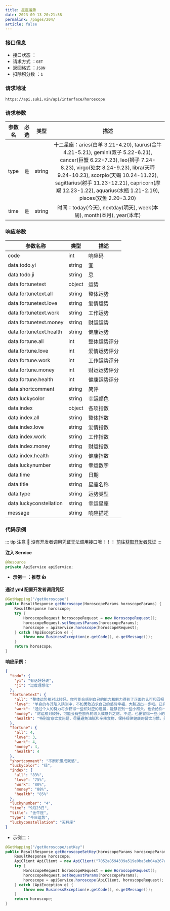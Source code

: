 ```yaml
---
title: 星座运势
date: 2023-09-13 20:21:58
permalink: /pages/204/
article: false
---
```


### 接口信息

- 接口状态 ： <Badge text="正常"/>
- 请求方式 ：`GET`
- 返回格式 ：`JSON`
- 扣除积分数 ：`1`

### 请求地址

```shell
https://api.suki.vin/api/interface/horoscope
```

### 请求参数

| 参数名 | 必选 |  类型  |                                                                                                                                                        描述                                                                                                                                                         |
| :----: | :--: | :----: | :-----------------------------------------------------------------------------------------------------------------------------------------------------------------------------------------------------------------------------------------------------------------------------------------------------------------: |
|  type  | `是` | string | 十二星座：aries(白羊 3.21-4.20), taurus(金牛 4.21-5.21), gemini(双子 5.22-6.21), cancer(巨蟹 6.22-7.23), leo(狮子 7.24-8.23), virgo(处女 8.24-9.23), libra(天秤 9.24-10.23), scorpio(天蝎 10.24-11.22), sagittarius(射手 11.23-12.21), capricorn(摩羯 12.23-1.22), aquarius(水瓶 1.21-2.19), pisces(双鱼 2.20-3.20) |
|  time  | `是` | string |                                                                                                                        时间：today(今天), nextday(明天), week(本周), month(本月), year(本年)                                                                                                                        |

### 响应参数

| 参数名称                | 类型   | 描述         |
| ----------------------- | ------ | ------------ |
| code                    | int    | 响应码       |
| data.todo.yi            | string | 宜           |
| data.todo.ji            | string | 忌           |
| data.fortunetext        | object | 运势         |
| data.fortunetext.all    | string | 整体运势     |
| data.fortunetext.love   | string | 爱情运势     |
| data.fortunetext.work   | string | 工作运势     |
| data.fortunetext.money  | string | 财运运势     |
| data.fortunetext.health | string | 健康运势     |
| data.fortune.all        | int    | 整体运势评分 |
| data.fortune.love       | int    | 爱情运势评分 |
| data.fortune.work       | int    | 工作运势评分 |
| data.fortune.money      | int    | 财运运势评分 |
| data.fortune.health     | int    | 健康运势评分 |
| data.shortcomment       | string | 简评         |
| data.luckycolor         | string | 幸运颜色     |
| data.index              | object | 各项指数     |
| data.index.all          | string | 整体指数     |
| data.index.love         | string | 爱情指数     |
| data.index.work         | string | 工作指数     |
| data.index.money        | string | 财运指数     |
| data.index.health       | string | 健康指数     |
| data.luckynumber        | string | 幸运数字     |
| data.time               | string | 日期         |
| data.title              | string | 星座名称     |
| data.type               | string | 运势类型     |
| data.luckyconstellation | string | 幸运星座     |
| message                 | string | 响应描述     |

### 代码示例

::: tip 注意 🔔️
没有开发者调用凭证无法调用接口哦！！！ [前往获取开发者凭证](https://doc.suki.vin/account/center)
:::

**注入 Service**

```java
@Resource
private ApiService apiService;
```

- **示例一 ：推荐 👍**

**通过 yml 配置开发者调用凭证**

```java
@GetMapping("/getHoroscope")
public ResultResponse getHoroscope(HoroscopeParams horoscopeParams) {
    ResultResponse horoscope;
    try {
        HoroscopeRequest horoscopeRequest = new HoroscopeRequest();
        horoscopeRequest.setRequestParams(horoscopeParams);
        horoscope = apiService.horoscope(horoscopeRequest);
    } catch (ApiException e) {
        throw new BusinessException(e.getCode(), e.getMessage());
    }
    return horoscope;
}
```

**响应示例：**

```json
{
  "todo": {
    "yi": "有话好好说",
    "ji": "过度理想化"
  },
  "fortunetext": {
    "all": "整体运势相对比较好。你可能会感到自己的能力和魅力得到了正面的认可和回报，这会给你带来一些积极的动力和信心。在工作和学习上，你的努力和耐心会得到明显的成果，可能会有一些好的机会和合作伙伴出现。在人际关系方面，你的魅力和亲和力会吸引到更多的人，有助于扩展社交圈子。",
    "love": "单身的与其陷入猜测中，不如勇敢追求自己的感情幸福，大胆迈出一步吧。已有伴者，感情运势较为稳定，与伴侣之间的默契和理解力让你们的关系更加牢固。",
    "work": "通过个人的努力将会获得一些相对应的进展，能够尝到一些小甜头，也会给你一定的鼓舞力量，建议多进行一些新的突破，或能够给你带来意想不到的收获。",
    "money": "财运相对较好，可能会有些额外的收入或意外之财。不过，也要警惕一些小的损耗，比如零散的花费可能会让你不经意间破费。建议你要理性消费，不要过分追求物质享受。",
    "health": "特别留意饮食问题，尽量避免油腻和辛辣食物，保持规律健康的餐饮习惯。另外，定期进行有氧运动和适度的体能锻炼有助于提升体力和循环系统的健康。"
  },
  "fortune": {
    "all": 4,
    "love": 3,
    "work": 4,
    "money": 4,
    "health": 4
  },
  "shortcomment": "不断积累成就感",
  "luckycolor": "绿",
  "index": {
    "all": "83%",
    "love": "75%",
    "work": "80%",
    "money": "88%",
    "health": "85%"
  },
  "luckynumber": "4",
  "time": "9月23日",
  "title": "金牛座",
  "type": "今日运势",
  "luckyconstellation": "天秤座"
}
```

- 示例二：

```Java
@GetMapping("/getHoroscope/setKey")
public ResultResponse getHoroscopeSetKey(HoroscopeParams horoscopeParams) {
    ResultResponse horoscope;
    ApiClient ApiClient = new ApiClient("7052a8594339a519e0ba5eb04a267a60", "d8d6df60ab209385a09ac796f1dfe3e1");
    try {
        HoroscopeRequest horoscopeRequest = new HoroscopeRequest();
        horoscopeRequest.setRequestParams(horoscopeParams);
        horoscope = apiService.horoscope(ApiClient, horoscopeRequest);
    } catch (ApiException e) {
        throw new BusinessException(e.getCode(), e.getMessage());
    }
    return horoscope;
}
```
